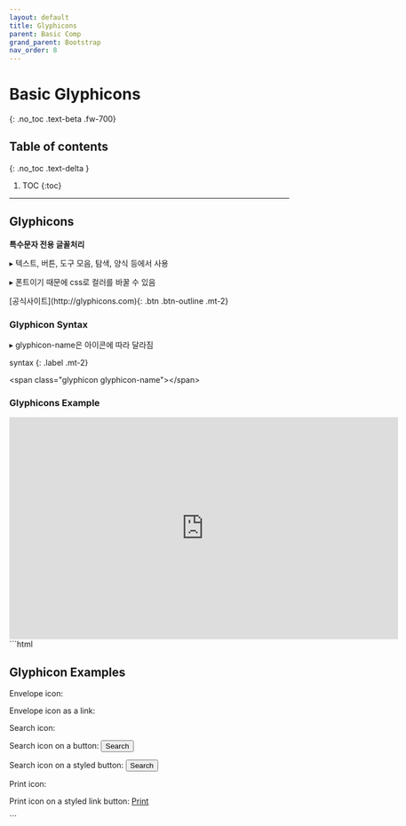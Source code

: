 ```yaml
---
layout: default
title: Glyphicons
parent: Basic Comp
grand_parent: Bootstrap
nav_order: 8
---
```


# Basic Glyphicons
{: .no_toc .text-beta .fw-700}

## Table of contents
{: .no_toc .text-delta }

1. TOC
{:toc}

---

## Glyphicons

**특수문자 전용 글꼴처리**

&#9656; 텍스트, 버튼, 도구 모음, 탐색, 양식 등에서 사용

&#9656; 폰트이기 때문에 css로 컬러를 바꿀 수 있음

<span class="fs-2">
[공식사이트](http://glyphicons.com){: .btn .btn-outline .mt-2}
</span>

### Glyphicon Syntax

&#9656; glyphicon-name은 아이콘에 따라 달라짐

syntax
{: .label .mt-2}
<div class="code-example" markdown="1">
&#60;span class="glyphicon glyphicon-name"&#62;&#60;/span&#62;  
</div>

### Glyphicons Example

<div class="code-example" markdown="1">
<iframe src="https://gekdev.github.io/docs/bootstrap/basic_comp/example/bt_gly_ex.html" height="400" width="700" style="border:none;" title="example"></iframe>
</div>
```html
<div class="container">
  <h2>Glyphicon Examples</h2>
  <p>Envelope icon: <span class="glyphicon glyphicon-envelope"></span></p>
  <p>Envelope icon as a link:
    <a href="#"><span class="glyphicon glyphicon-envelope"></span></a>
  </p>
  <p>Search icon: <span class="glyphicon glyphicon-search"></span></p>
  <p>Search icon on a button:
    <button type="button" class="btn btn-default">
      <span class="glyphicon glyphicon-search"></span> Search
    </button>
  </p>
  <p>Search icon on a styled button:
    <button type="button" class="btn btn-info">
      <span class="glyphicon glyphicon-search"></span> Search
    </button>
  </p>
  <p>Print icon: <span class="glyphicon glyphicon-print"></span></p>      
  <p>Print icon on a styled link button:
    <a href="#" class="btn btn-success btn-lg">
      <span class="glyphicon glyphicon-print"></span> Print 
    </a>
  </p> 
</div>
```
